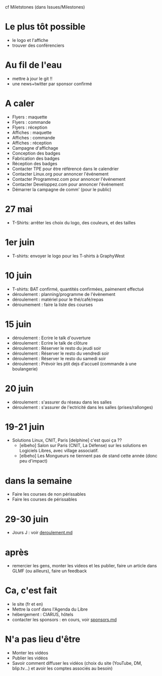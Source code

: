 cf Miletstones (dans Issues/Milestones)

# Le plus tôt possible
  * le logo et l'affiche
  * trouver des conférenciers

# Au fil de l'eau
  * mettre à jour le git !!
  * une news+twitter par sponsor confirmé

# A caler
 * Flyers : maquette
 * Flyers : commande
 * Flyers : réception
 * Affiches : maquette
 * Affiches : commande
 * Affiches : réception
 * Campagne d'affichage
 * Conception des badges
 * Fabrication des badges
 * Réception des badges
 * Contacter TPE pour être référencé dans le calendrier
 * Contacter Linux.org pour annoncer l'événement
 * Contacter Programmez.com pour annoncer l'événement
 * Contacter Developpez.com pour annoncer l'événement
 * Démarrer la campagne de comm' (pour le public)


# 27 mai
  * T-Shirts: arrêter les choix du logo, des couleurs, et des tailles
  
# 1er juin 
  * T-shirts: envoyer le logo pour les T-shirts à GraphyWest
  
# 10 juin
 * T-shirts: BAT confirmé, quantités confirmées, paimenent effectué
 * déroulement : planning/programme de l'évènement
 * déroulement : matériel pour le thé/café/repas
 * déroumement : faire la liste des courses
 
# 15 juin
  * déroulement : Ecrire le talk d'ouverture
  * déroulement : Ecrire le talk de clôture
  * déroulement : Réserver le resto du jeudi soir
  * déroulement : Réserver le resto du vendredi soir
  * déroulement : Réserver le resto du samedi soir
  * déroulement : Prévoir les ptit dejs d'accueil (commande à une boulangerie)
 
# 20 juin
  * déroulement : s'assurer du réseau dans les salles
  * déroulement : s'assurer de l'ectricité dans les salles (prises/rallonges)
 
# 19-21 juin
  * Solutions Linux, CNIT, Paris [delphine] c'est quoi ça ?? 
    * [elbeho] Salon sur Paris (CNIT, La Défense) sur les solutions en Logiciels Libres, avec village associatif.
    * [elbeho] Les Mongueurs ne tiennent pas de stand cette année (donc peu d'impact)
  
# dans la semaine 
  * Faire les courses de non périssables
  * Faire les courses de périssables
  
# 29-30 juin
 * Jours J : voir [deroulement.md](deroulement.md)

# après

 * remercier les gens, monter les videos et les publier, faire un article dans GLMF (ou ailleurs), faire un feedback

# Ca, c'est fait

  * le site (fr et en)
  * Mettre la conf dans l'Agenda du Libre
  * hébergement : CIARUS, hôtels
  * contacter les sponsors : en cours, voir [sponsors.md](sponsors.md)


# N'a pas lieu d'être

 * Monter les vidéos
 * Publier les vidéos
 * Savoir comment diffuser les vidéos (choix du site (YouTube, DM, blip.tv...) et avoir les comptes associés au besoin)
